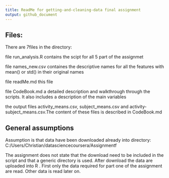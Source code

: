 ```yaml
---
title: ReadMe for getting-and-cleaning-data final assignment
output: github_document
---
```


## Files:
There are 7files in the directory:

file run_analysis.R contains the scipt for all 5 part of the assignmet

file names_new.csv containes the descriptive names for all the features with mean() or std() in their original names

file readMe.md  this file

file CodeBook.md a detailed description and walkthrough through the scripts. It also includes a description of the main variables

the output files activity_means.csv, subject_means.csv and activity-subject_means.csv.The content of these files is described in CodeBook.md


## General assumptions
Assumption is that data have been downloaded already into directory:
C:/Users/Christian/datasciencecoursera/Assignmentf

The assignment does not state that the download need to be included in the script and that a generic directory is used.
After download the data are uploaded into R . First only the data required for part one of the assignment are read. Other data is read later on.


